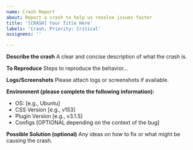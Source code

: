 ```yaml
---
name: Crash Report
about: Report a crash to help us resolve issues faster
title: '[CRASH] Your Title Here'
labels: 'Crash, Priority: Critical'
assignees: ''

---
```


**Describe the crash**
A clear and concise description of what the crash is.

**To Reproduce**
Steps to reproduce the behavior...

**Logs/Screenshots**
Please attach logs or screenshots if available.

**Environment (please complete the following information):**
- OS: [e.g., Ubuntu]
- CSS Version [e.g., v153]
- Plugin Version [e.g., v3.1.5]
- Configs [OPTIONAL depending on the context of the bug]

**Possible Solution (optional)**
Any ideas on how to fix or what might be causing the crash.
